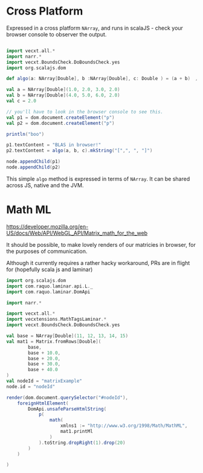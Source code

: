 # Cross Platform

Expressed in a cross platform `NArray`, and runs in scalaJS - check your browser console to observer the output.


```scala mdoc:js

import vecxt.all.*
import narr.*
import vecxt.BoundsCheck.DoBoundsCheck.yes
import org.scalajs.dom

def algo(a: NArray[Double], b :NArray[Double], c: Double ) = (a + b)  / c

val a = NArray[Double](1.0, 2.0, 3.0, 2.0)
val b = NArray[Double](4.0, 5.0, 6.0, 2.0)
val c = 2.0

// you'll have to look in the browser console to see this.
val p1 = dom.document.createElement("p")
val p2 = dom.document.createElement("p")

println("boo")

p1.textContent = "BLAS in browser!"
p2.textContent = algo(a, b, c).mkString("[",", ", "]")

node.appendChild(p1)
node.appendChild(p2)


```
This simple `algo` method is expressed in terms of `NArray`. It can be shared across JS, native and the JVM.

# Math ML

https://developer.mozilla.org/en-US/docs/Web/API/WebGL_API/Matrix_math_for_the_web

It should be possible, to make lovely renders of our matricies in browser, for the purposes of communication.

Although it currently requires a rather hacky workaround, PRs are in flight for (hopefully scala js and laminar)

```scala mdoc:js
import org.scalajs.dom
import com.raquo.laminar.api.L._
import com.raquo.laminar.DomApi

import narr.*

import vecxt.all.*
import vecxtensions.MathTagsLaminar.*
import vecxt.BoundsCheck.DoBoundsCheck.yes

val base = NArray[Double](11, 12, 13, 14, 15)
val mat1 = Matrix.fromRows[Double](
        base,
        base + 10.0,
        base + 20.0,
        base + 30.0,
        base + 40.0
)
val nodeId = "matrixExample"
node.id = "nodeId"

render(dom.document.querySelector("#nodeId"),
    foreignHtmlElement(
        DomApi.unsafeParseHtmlString(
            p(
                math(
                    xmlns1 := "http://www.w3.org/1998/Math/MathML",
                    mat1.printMl
                )
            ).toString.dropRight(1).drop(20)
        )
    )

)
```